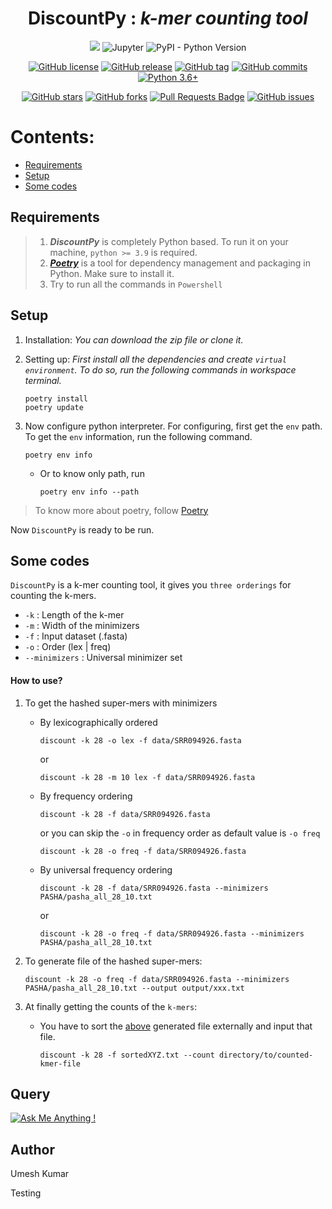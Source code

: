 <div align="center">
 <h1>DiscountPy : <i>k-mer counting tool</i></h1>
 <img src="https://img.shields.io/badge/Python-FFD43B?style=for-the-badge&logo=python&logoColor=darkgreen" />
 <img alt="Jupyter" src="https://img.shields.io/badge/Jupyter-%23F37626.svg?style=for-the-badge&logo=Jupyter&logoColor=white" />
 <img alt="PyPI - Python Version" src="https://img.shields.io/pypi/pyversions/poetry?label=Python-poetry&style=for-the-badge">
</div>

<div align="center">
 
[![GitHub license](https://img.shields.io/github/license/Umesh-JNU/DiscountPy?color=orange&style=flat-square)](https://github.com/Umesh-JNU/DiscountPy)
[![GitHub release](https://img.shields.io/github/release/Umesh-JNU/DiscountPy?logo=GitHub&logoColor=FFFFFF&style=flat-square)](https://github.com/Umesh-JNU/DiscountPy/releases/)
[![GitHub tag](https://img.shields.io/github/tag/Umesh-JNU/DiscountPy?style=flat-square)](https://github.com/Umesh-JNU/DiscountPy/tags/)
[![GitHub commits](https://img.shields.io/github/commits-since/Umesh-JNU/DiscountPy/v0.1.0.svg?color=green&style=flat-square)](https://github.com/Umesh-JNU/DiscountPy/commit/)
[![Python 3.6+](https://img.shields.io/badge/python-3.9+-3776AB?logo=Python&logoColor=FFFFFF&style=flat-square)](https://www.python.org/)
<!-- [![Visitor count](https://shields-io-visitor-counter.herokuapp.com/badge?page=Umesh-JNU.Discount-In-Python.Discount&color=1D70B8&logo=GitHub&logoColor=FFFFFF&style=flat-square)](https://github.com/Umesh-JNU/Discount-In-Python) -->

<a href="https://github.com/Umesh-JNU/DiscountPy/stargazers"><img alt="GitHub stars" src="https://img.shields.io/github/stars/Umesh-JNU/DiscountPy"></a>
<a href="https://github.com/Umesh-JNU/DiscountPy/network"><img alt="GitHub forks" src="https://img.shields.io/github/forks/Umesh-JNU/DiscountPy"></a>
<a href="https://github.com/Umesh-JNU/DiscountPy/pulls"><img src="https://img.shields.io/github/issues-pr/Umesh-JNU/DiscountPy" alt="Pull Requests Badge"/></a>
<a href="https://github.com/Umesh-JNU/DiscountPy/issues"><img alt="GitHub issues" src="https://img.shields.io/github/issues/Umesh-JNU/DiscountPy"></a>
</div>

# Contents:
  - [Requirements](#requirements)
  - [Setup](#setup)
  - [Some codes](#some-codes)
  

## Requirements
>   1. <strong><i>DiscountPy</i></strong> is completely Python based. To run it on your machine, ` python >= 3.9 ` is required.<br>
>   2. <strong><i>[Poetry](https://python-poetry.org/)</i></strong> is a tool for dependency management and packaging in Python. Make sure to install it.<br>
>   3. Try to run all the commands in ` Powershell `

## Setup
1. Installation: <i>You can download the zip file or clone it.</i>
2. Setting up: <i>First install all the dependencies and create ` virtual environment `. To do so, run the following commands in workspace terminal.</i>

       poetry install
       poetry update
3. Now configure python interpreter. For configuring, first get the ` env ` path. To get the ` env ` information, run the following command.

       poetry env info
       
      * Or to know only path, run
         
            poetry env info --path
      
>    To know more about poetry, follow [Poetry](https://python-poetry.org/)

Now ` DiscountPy ` is ready to be run.

## Some codes
``` DiscountPy ``` is a k-mer counting tool, it gives you ` three orderings ` for counting the k-mers.
* ` -k ` : Length of the k-mer
* ` -m ` : Width of the minimizers
* ` -f ` : Input dataset (.fasta)
* ` -o ` : Order (lex | freq)
* ` --minimizers ` : Universal minimizer set 

#### How to use?
1. To get the hashed super-mers with minimizers
   * By lexicographically ordered

         discount -k 28 -o lex -f data/SRR094926.fasta 
     or
       
         discount -k 28 -m 10 lex -f data/SRR094926.fasta
         
   * By frequency ordering

         discount -k 28 -f data/SRR094926.fasta
         
     or you can skip the ` -o ` in frequency order as default value is ` -o freq `
      
         discount -k 28 -o freq -f data/SRR094926.fasta

   * By universal frequency ordering

         discount -k 28 -f data/SRR094926.fasta --minimizers PASHA/pasha_all_28_10.txt
         
       or
         
         discount -k 28 -o freq -f data/SRR094926.fasta --minimizers PASHA/pasha_all_28_10.txt
2. To generate file of the hashed super-mers:
      
       discount -k 28 -o freq -f data/SRR094926.fasta --minimizers PASHA/pasha_all_28_10.txt --output output/xxx.txt
 
 3. At finally getting the counts of the ` k-mers `:
     * You have to sort the [above](#to-generate-file-of-the-hashed-super-mers:) generated file externally and input that file.
         
           discount -k 28 -f sortedXYZ.txt --count directory/to/counted-kmer-file
      

## Query
[![Ask Me Anything !](https://img.shields.io/badge/Ask%20me-anything-1abc9c.svg)](https://GitHub.com/Umesh-JNU/Discount-In-Python)


## Author
Umesh Kumar

Testing

